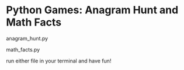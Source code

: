 # Python Games: Anagram Hunt and Math Facts

anagram_hunt.py

math_facts.py

run either file in your terminal and have fun!
